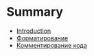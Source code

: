 # Summary

* [Introduction](README.md)
* [Форматирование](форматирование.md)
* [Комментирование кода](комментирование-кода.md)

